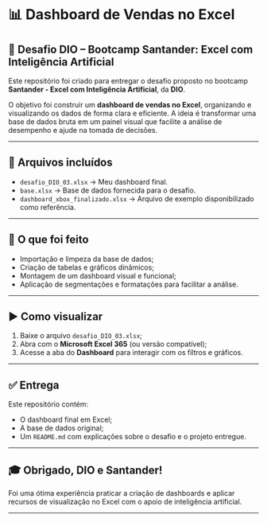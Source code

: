 # 📊 Dashboard de Vendas no Excel

## 📝 Desafio DIO – Bootcamp Santander: Excel com Inteligência Artificial

Este repositório foi criado para entregar o desafio proposto no bootcamp **Santander - Excel com Inteligência Artificial**, da **DIO**.

O objetivo foi construir um **dashboard de vendas no Excel**, organizando e visualizando os dados de forma clara e eficiente. A ideia é transformar uma base de dados bruta em um painel visual que facilite a análise de desempenho e ajude na tomada de decisões.

---

## 📂 Arquivos incluídos

- `desafio_DIO_03.xlsx` → Meu dashboard final.
- `base.xlsx` → Base de dados fornecida para o desafio.
- `dashboard_xbox_finalizado.xlsx` → Arquivo de exemplo disponibilizado como referência.

---

## 🔧 O que foi feito

- Importação e limpeza da base de dados;
- Criação de tabelas e gráficos dinâmicos;
- Montagem de um dashboard visual e funcional;
- Aplicação de segmentações e formatações para facilitar a análise.

---

## ▶️ Como visualizar

1. Baixe o arquivo `desafio_DIO_03.xlsx`;
2. Abra com o **Microsoft Excel 365** (ou versão compatível);
3. Acesse a aba do **Dashboard** para interagir com os filtros e gráficos.

---

## ✅ Entrega

Este repositório contém:

- O dashboard final em Excel;
- A base de dados original;
- Um `README.md` com explicações sobre o desafio e o projeto entregue.

---

## 🎓 Obrigado, DIO e Santander!

Foi uma ótima experiência praticar a criação de dashboards e aplicar recursos de visualização no Excel com o apoio de inteligência artificial.

---
